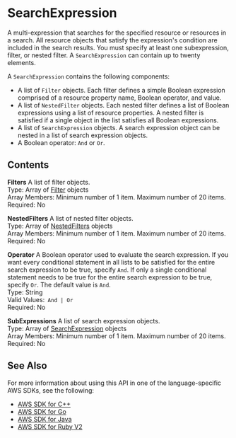 # SearchExpression<a name="API_SearchExpression"></a>

A multi\-expression that searches for the specified resource or resources in a search\. All resource objects that satisfy the expression's condition are included in the search results\. You must specify at least one subexpression, filter, or nested filter\. A `SearchExpression` can contain up to twenty elements\.

A `SearchExpression` contains the following components:
+ A list of `Filter` objects\. Each filter defines a simple Boolean expression comprised of a resource property name, Boolean operator, and value\.
+ A list of `NestedFilter` objects\. Each nested filter defines a list of Boolean expressions using a list of resource properties\. A nested filter is satisfied if a single object in the list satisfies all Boolean expressions\.
+ A list of `SearchExpression` objects\. A search expression object can be nested in a list of search expression objects\.
+ A Boolean operator: `And` or `Or`\.

## Contents<a name="API_SearchExpression_Contents"></a>

 **Filters**   <a name="SageMaker-Type-SearchExpression-Filters"></a>
A list of filter objects\.  
Type: Array of [Filter](API_Filter.md) objects  
Array Members: Minimum number of 1 item\. Maximum number of 20 items\.  
Required: No

 **NestedFilters**   <a name="SageMaker-Type-SearchExpression-NestedFilters"></a>
A list of nested filter objects\.  
Type: Array of [NestedFilters](API_NestedFilters.md) objects  
Array Members: Minimum number of 1 item\. Maximum number of 20 items\.  
Required: No

 **Operator**   <a name="SageMaker-Type-SearchExpression-Operator"></a>
A Boolean operator used to evaluate the search expression\. If you want every conditional statement in all lists to be satisfied for the entire search expression to be true, specify `And`\. If only a single conditional statement needs to be true for the entire search expression to be true, specify `Or`\. The default value is `And`\.  
Type: String  
Valid Values:` And | Or`   
Required: No

 **SubExpressions**   <a name="SageMaker-Type-SearchExpression-SubExpressions"></a>
A list of search expression objects\.  
Type: Array of [SearchExpression](#API_SearchExpression) objects  
Array Members: Minimum number of 1 item\. Maximum number of 20 items\.  
Required: No

## See Also<a name="API_SearchExpression_SeeAlso"></a>

For more information about using this API in one of the language\-specific AWS SDKs, see the following:
+  [AWS SDK for C\+\+](https://docs.aws.amazon.com/goto/SdkForCpp/sagemaker-2017-07-24/SearchExpression) 
+  [AWS SDK for Go](https://docs.aws.amazon.com/goto/SdkForGoV1/sagemaker-2017-07-24/SearchExpression) 
+  [AWS SDK for Java](https://docs.aws.amazon.com/goto/SdkForJava/sagemaker-2017-07-24/SearchExpression) 
+  [AWS SDK for Ruby V2](https://docs.aws.amazon.com/goto/SdkForRubyV2/sagemaker-2017-07-24/SearchExpression) 